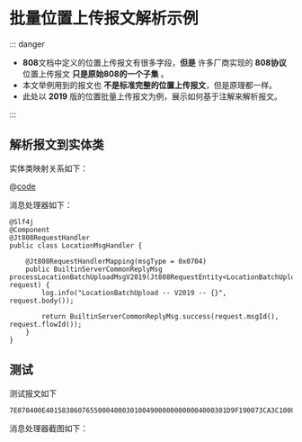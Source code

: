 # 批量位置上传报文解析示例

::: danger

- **808**文档中定义的位置上传报文有很多字段，**但是** 许多厂商实现的 **808协议** 位置上传报文 **只是原始808的一个子集** 。
- 本文举例用到的报文也 **不是标准完整的位置上传报文**，但是原理都一样。
- 此处以 **2019** 版的位置批量上传报文为例，展示如何基于注解来解析报文。

:::

## 解析报文到实体类

实体类映射关系如下：

@[code](@example-src/808/v2/annotation-driven-dev/LocationBatchUploadMsgV2019.java)

消息处理器如下：

```java{6,7}
@Slf4j
@Component
@Jt808RequestHandler
public class LocationMsgHandler {

    @Jt808RequestHandlerMapping(msgType = 0x0704)
    public BuiltinServerCommonReplyMsg processLocationBatchUploadMsgV2019(Jt808RequestEntity<LocationBatchUploadMsgV2019> request) {
        log.info("LocationBatchUpload -- V2019 -- {}", request.body());

        return BuiltinServerCommonReplyMsg.success(request.msgId(), request.flowId());
    }
}
```

## 测试

测试报文如下

```shell
7E070400E401583860765500040003010049000000000004000301D9F190073CA3C1000C00000000211204082941010400D728AD3001003101092504000000001404000000041504000000001604000000001702000118030000000049000000000004000301D9F190073CA3C1000C00000000211130171352010400D728AD3001003101092504000000001404000000041504000000001604000000001702000118030000000049000000000004000301D9F190073CA3C1000C00000000211130171357010400D728AD300115310109250400000000140400000004150400000000160400000000170200011803000000407E
```

消息处理器截图如下：

<p class="demo">
    <img :src="$withBase('/img/v2/annotation-driven-dev/location-batch-upload-v2019-debug.png')">
</p>
